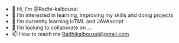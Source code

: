 - 👋 Hi, I’m @Radhi-kalboussi
- 👀 I’m interested in learning, improving my skills and doing projects
- 🌱 I’m currently learning HTML and JAVAscript
- 💞️ I’m looking to collaborate on ...
- 📫 How to reach me Radhikalboussi@gmail.com


<!---
Radhi-kalboussi/Radhi-kalboussi is a ✨ special ✨ repository because its `README.md` (this file) appears on your GitHub profile.
You can click the Preview link to take a look at your changes.
--->
